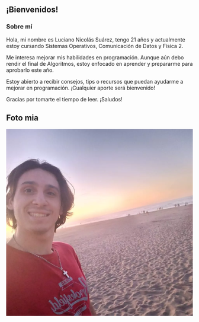 ## ¡Bienvenidos!
### Sobre mí
Hola, mi nombre es Luciano Nicolás Suárez, tengo 21 años y actualmente estoy cursando Sistemas Operativos, Comunicación de Datos y Física 2.

Me interesa mejorar mis habilidades en programación. Aunque aún debo rendir el final de Algoritmos, estoy enfocado en aprender y prepararme para aprobarlo este año.

Estoy abierto a recibir consejos, tips o recursos que puedan ayudarme a mejorar en programación. ¡Cualquier aporte será bienvenido!

Gracias por tomarte el tiempo de leer.
¡Saludos!
## Foto mia
![foto de un pibe](foto.jpg)
